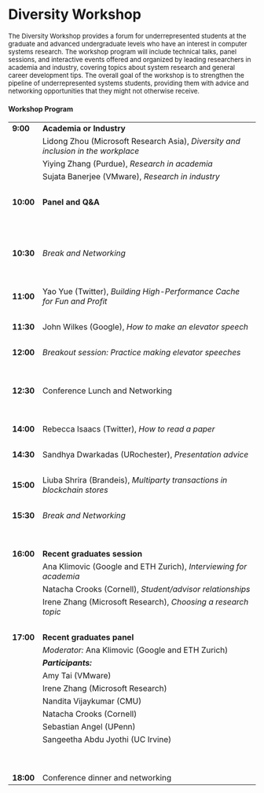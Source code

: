 
# Diversity Workshop

<font size="2.5">
The Diversity Workshop provides a forum for underrepresented students at the
graduate and advanced undergraduate levels who have an interest in computer
systems research. The workshop program will include technical talks, panel
sessions, and interactive events offered and organized by leading researchers in
academia and industry, covering topics about system research and general career
development tips. The overall goal of the workshop is to strengthen the pipeline
of underrepresented systems students, providing them with advice and networking
opportunities that they might not otherwise receive.
</font>


#### Workshop Program
<font size="2.5">

|                               |                          |
| ------------------------------|:-------------------------|
| **9:00**                     | __Academia or Industry__ |
|                               | Lidong Zhou (Microsoft Research Asia), *Diversity and inclusion in the workplace* |
|                               | Yiying Zhang (Purdue), *Research in academia*     |
|                               | Sujata Banerjee (VMware), *Research in industry*  |
| &nbsp;                        |   &nbsp;                 |
| **10:00**                     | __Panel and Q&A__ |
| &nbsp;                        |   &nbsp;                 |
| &nbsp;                        |   &nbsp;                 |
| &nbsp;                        |   &nbsp;                 |
| **10:30**                     | *Break and Networking*   |
| &nbsp;                        |   &nbsp;                 |
| &nbsp;                        |   &nbsp;                 |
| **11:00**                     | Yao Yue (Twitter), *Building High-Performance Cache for Fun and Profit* |
| &nbsp;                        |   &nbsp;                 |
| **11:30**                     | John Wilkes (Google), *How to make an elevator speech* |
| &nbsp;                        |   &nbsp;                 |
| **12:00**                     | *Breakout session: Practice making elevator speeches* |
| &nbsp;                        |   &nbsp;                 |
| &nbsp;                        |   &nbsp;                 |
| **12:30**                     | Conference Lunch and Networking     |
| &nbsp;                        |   &nbsp;                 |
| &nbsp;                        |   &nbsp;                 |
| **14:00**                     | Rebecca Isaacs (Twitter), *How to read a paper* |
| &nbsp;                        |   &nbsp;                 |
| **14:30**                     | Sandhya Dwarkadas (URochester), *Presentation advice* |
| &nbsp;                        |   &nbsp;                 |
| **15:00**                     | Liuba Shrira (Brandeis), *Multiparty transactions in blockchain stores* |
| &nbsp;                        |   &nbsp;                 |
| **15:30**                     | *Break and Networking*   |
| &nbsp;                        |   &nbsp;                 |
| &nbsp;                        |   &nbsp;                 |
| **16:00**                     | __Recent graduates session__ |
|                               | Ana Klimovic (Google and ETH Zurich), *Interviewing for academia*|
|                               | Natacha Crooks (Cornell), *Student/advisor relationships* |
|                               | Irene Zhang (Microsoft Research), *Choosing a research topic*|
| &nbsp;                        |   &nbsp;                 |
| **17:00**                     | __Recent graduates panel__ |
|                               | *Moderator:* Ana Klimovic (Google and ETH Zurich)|
|                               | *__Participants:__* |
|                               | Amy Tai (VMware) |
|                               | Irene Zhang (Microsoft Research) |
|                               | Nandita Vijaykumar (CMU) |
|                               | Natacha Crooks (Cornell) |
|                               | Sebastian Angel (UPenn) |
|                               | Sangeetha Abdu Jyothi (UC Irvine) |
| &nbsp;                        |   &nbsp;                 |
| &nbsp;                        |   &nbsp;                 |
| **18:00**                     | Conference dinner and networking    |




</font>





